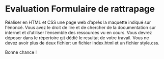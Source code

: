# Evaluation Formulaire de rattrapage

Réaliser en HTML et CSS une page web d’après la maquette indiqué sur l'énoncé.
Vous avez le droit de lire et de chercher de la documentation sur internet et d’utiliser l’ensemble des ressources vu en cours.
Vous devrez déposer dans le répertoire git dédié le resultat de votre travail.
Vous ne devez avoir plus de deux fichier: un fichier index.html et un fichier style.css.

Bonne chance !
